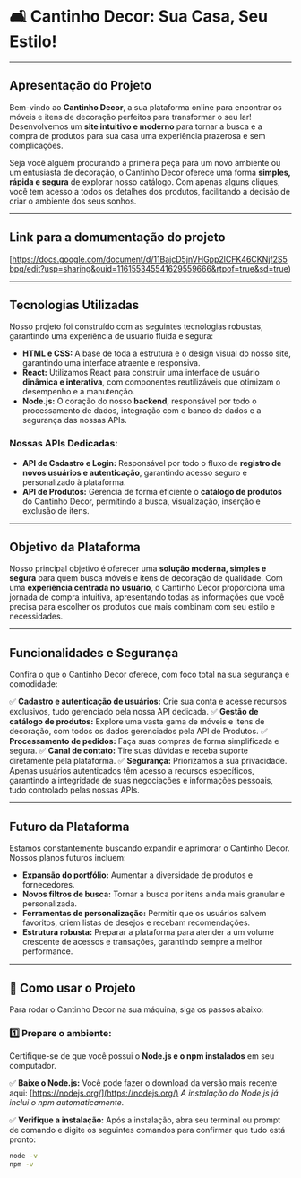 # 🛋️ Cantinho Decor: Sua Casa, Seu Estilo!

---

## Apresentação do Projeto

Bem-vindo ao **Cantinho Decor**, a sua plataforma online para encontrar os móveis e itens de decoração perfeitos para transformar o seu lar! Desenvolvemos um **site intuitivo e moderno** para tornar a busca e a compra de produtos para sua casa uma experiência prazerosa e sem complicações.

Seja você alguém procurando a primeira peça para um novo ambiente ou um entusiasta de decoração, o Cantinho Decor oferece uma forma **simples, rápida e segura** de explorar nosso catálogo. Com apenas alguns cliques, você tem acesso a todos os detalhes dos produtos, facilitando a decisão de criar o ambiente dos seus sonhos.

---

## Link para a domumentação do projeto 
[https://docs.google.com/document/d/11BajcD5jnVHGpp2lCFK46CKNjf2S5bpq/edit?usp=sharing&ouid=116155345541629559666&rtpof=true&sd=true)

---

## Tecnologias Utilizadas

Nosso projeto foi construído com as seguintes tecnologias robustas, garantindo uma experiência de usuário fluida e segura:

* **HTML e CSS:** A base de toda a estrutura e o design visual do nosso site, garantindo uma interface atraente e responsiva.
* **React:** Utilizamos React para construir uma interface de usuário **dinâmica e interativa**, com componentes reutilizáveis que otimizam o desempenho e a manutenção.
* **Node.js:** O coração do nosso **backend**, responsável por todo o processamento de dados, integração com o banco de dados e a segurança das nossas APIs.

### Nossas APIs Dedicadas:

* **API de Cadastro e Login:** Responsável por todo o fluxo de **registro de novos usuários e autenticação**, garantindo acesso seguro e personalizado à plataforma.
* **API de Produtos:** Gerencia de forma eficiente o **catálogo de produtos** do Cantinho Decor, permitindo a busca, visualização, inserção e exclusão de itens.

---

## Objetivo da Plataforma

Nosso principal objetivo é oferecer uma **solução moderna, simples e segura** para quem busca móveis e itens de decoração de qualidade. Com uma **experiência centrada no usuário**, o Cantinho Decor proporciona uma jornada de compra intuitiva, apresentando todas as informações que você precisa para escolher os produtos que mais combinam com seu estilo e necessidades.

---

## Funcionalidades e Segurança

Confira o que o Cantinho Decor oferece, com foco total na sua segurança e comodidade:

✅ **Cadastro e autenticação de usuários:** Crie sua conta e acesse recursos exclusivos, tudo gerenciado pela nossa API dedicada.
✅ **Gestão de catálogo de produtos:** Explore uma vasta gama de móveis e itens de decoração, com todos os dados gerenciados pela API de Produtos.
✅ **Processamento de pedidos:** Faça suas compras de forma simplificada e segura.
✅ **Canal de contato:** Tire suas dúvidas e receba suporte diretamente pela plataforma.
✅ **Segurança:** Priorizamos a sua privacidade. Apenas usuários autenticados têm acesso a recursos específicos, garantindo a integridade de suas negociações e informações pessoais, tudo controlado pelas nossas APIs.

---

## Futuro da Plataforma

Estamos constantemente buscando expandir e aprimorar o Cantinho Decor. Nossos planos futuros incluem:

* **Expansão do portfólio:** Aumentar a diversidade de produtos e fornecedores.
* **Novos filtros de busca:** Tornar a busca por itens ainda mais granular e personalizada.
* **Ferramentas de personalização:** Permitir que os usuários salvem favoritos, criem listas de desejos e recebam recomendações.
* **Estrutura robusta:** Preparar a plataforma para atender a um volume crescente de acessos e transações, garantindo sempre a melhor performance.

---

## 🚀 Como usar o Projeto

Para rodar o Cantinho Decor na sua máquina, siga os passos abaixo:

### 1️⃣ Prepare o ambiente:

Certifique-se de que você possui o **Node.js e o npm instalados** em seu computador.

✅ **Baixe o Node.js:** Você pode fazer o download da versão mais recente aqui: [https://nodejs.org/](https://nodejs.org/)
*A instalação do Node.js já inclui o npm automaticamente.*

✅ **Verifique a instalação:**
Após a instalação, abra seu terminal ou prompt de comando e digite os seguintes comandos para confirmar que tudo está pronto:

```bash
node -v
npm -v
